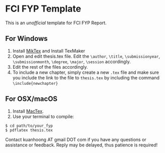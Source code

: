 # FCI FYP Template

This is an *unofficial* template for FCI FYP Report. 

## For Windows

1. Install [MikTex](http://miktex.org/download) and Install TexMaker 
2. Open and edit thesis.tex file. Edit the `\author`, `\title`, `\submissionyear`, `\submissionmonth`, `\degree`, `\major`, `\session` accordingly.
3. Edit the rest of the files accordingly.
4. To include a new chapter, simply create a new `.tex` file and make sure you include the link to the file to `thesis.tex` by including the command `\include{newchapter}`

## For OSX/macOS

1. Install [MacTex](https://tug.org/mactex/).
2. Use your terminal to compile:
  
  ```
  $ cd path/to/your_fyp
  $ pdflatex thesis.tex
  ```

Contact kuanhoong AT gmail DOT com if you have any questions or assistance or feedback. Reply may be delayed, thus patience is required!
